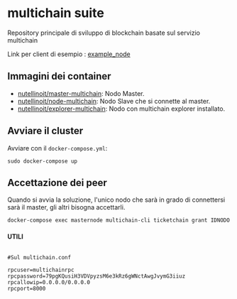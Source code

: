 # multichain suite

Repository principale di sviluppo di blockchain basate sul servizio multichain

Link per client di esempio : [example_node](example_node)


## Immagini dei container

* [nutellinoit/master-multichain](https://hub.docker.com/r/nutellinoit/master-multichain/): Nodo Master.
* [nutellinoit/node-multichain](https://hub.docker.com/r/nutellinoit/node-multichain/): Nodo Slave che si connette al master.
* [nutellinoit/explorer-multichain](https://hub.docker.com/r/nutellinoit/explorer-multichain/): Nodo con multichain explorer installato.

## Avviare il cluster

Avviare con il ```docker-compose.yml```:

```
sudo docker-compose up
```


## Accettazione dei peer

Quando si avvia la soluzione, l'unico nodo che sarà in grado di connettersi sarà il master, gli altri bisogna accettarli.

```bash
docker-compose exec masternode multichain-cli ticketchain grant IDNODO connect,send,receive
```






#### UTILI

```

#Sul multichain.conf

rpcuser=multichainrpc
rpcpassword=79pgKQusiH3VDVpyzsM6e3kRz6gWNctAwgJvymG3iiuz
rpcallowip=0.0.0.0/0.0.0.0
rpcport=8000
```